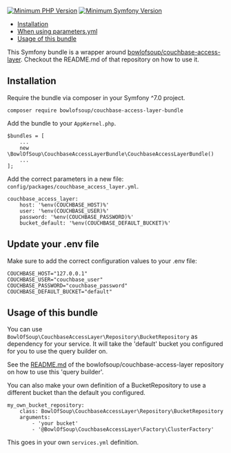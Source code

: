 [![Minimum PHP Version](https://img.shields.io/badge/php-%5E%208.3-blue.svg?no-cache=1)](https://php.net/)
[![Minimum Symfony Version](https://img.shields.io/badge/symfony-%5E%207.0-green.svg)](https://symfony.com/)

- [Installation](#installation)
- [When using parameters.yml](#when-using-parametersyml)
- [Usage of this bundle](#usage-of-this-bundle)

This Symfony bundle is a wrapper around [bowlofsoup/couchbase-access-layer](https://github.com/BowlOfSoup/couchbase-access-layer).
Checkout the README.md of that repository on how to use it.

Installation
------------
Require the bundle via composer in your Symfony ^7.0 project.

    composer require bowlofsoup/couchbase-access-layer-bundle

Add the bundle to your `AppKernel.php`.

    $bundles = [
        ...
        new \BowlOfSoup\CouchbaseAccessLayerBundle\CouchbaseAccessLayerBundle()
        ...
    ];

Add the correct parameters in a new file: `config/packages/couchbase_access_layer.yml`.

    couchbase_access_layer:
        host: '%env(COUCHBASE_HOST)%'
        user: '%env(COUCHBASE_USER)%'
        password: '%env(COUCHBASE_PASSWORD)%'
        bucket_default: '%env(COUCHBASE_DEFAULT_BUCKET)%'

Update your .env file
---------------------
Make sure to add the correct configuration values to your .env file:

```
COUCHBASE_HOST="127.0.0.1"
COUCHBASE_USER="couchbase_user"
COUCHBASE_PASSWORD="couchbase_password"
COUCHBASE_DEFAULT_BUCKET="default"
```

Usage of this bundle
--------------------
You can use `BowlOfSoup\CouchbaseAccessLayer\Repository\BucketRepository` as dependency for your service.
It will take the 'default' bucket you configured for you to use the query builder on.

See the [README.md](https://github.com/BowlOfSoup/couchbase-access-layer)
of the bowlofsoup/couchbase-access-layer repository on how to use this 'query builder'.

You can also make your own definition of a BucketRepository to use a different bucket than the default you configured.

    my_own_bucket_repository:
        class: BowlOfSoup\CouchbaseAccessLayer\Repository\BucketRepository
        arguments:
            - 'your bucket'
            - '@BowlOfSoup\CouchbaseAccessLayer\Factory\ClusterFactory'

This goes in your own `services.yml` definition.
